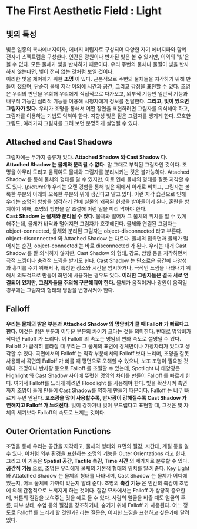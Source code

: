 # The First Aesthetic Field : Light
## 빛의 특성
빛은 일종의 복사에너지이자, 에너지 미립자로 구성되어 다양한 자기 에너지파와 함꼐 전자기 스펙트럼을 구성한다.
인간은 광원이나 반사된 빛은 볼 수 있지만, 이외의 '빛'은 볼 수 없다. 모든 물체가 빛을 반사하기 때문이다. 우리 주변의 물체나 물질이 빛을 반사하지 않는다면, 빛이 전혀 없는 것처럼 보일 것이다.    
이러한 빛을 제어하기 위한 __조명__ 이 있다. 근본적으로 주변의 물체들을 지각하기 위해 만들어 졌으며, 단순히 물체 지각 이외에 시간과 공간, 그리고 감정을 표현할 수 있다.
조명은 우리의 판단을 우회해 우리에게 직접적으로 다가오고, 외부적 기능인 일반적 기능과 내부적 기능인 심리적 기능을 이용해 시청자에게 정보를 전달한다.
__그리고, 빛이 있으면 그림자가 있다.__ 우리가 조명을 통해서 어떤 장면을 표현하려면 그림자를 의식해야 하고, 그림자를 이용하는 기법도 익혀야 한다.
지향성 빛은 짙은 그림자를 생기게 한다. 모호한 그림도, 여러가지 그림자를 그려 보면 분명하게 설명될 수 있다. 

## Attached and Cast Shadows
그림자에는 두가지 종류가 있다. __Attached Shadow 와 Cast Shadow 다.__
__Attached Shadow 는 물체와 분리될 수 없다.__ 말 그대로 부착된 그림자인 것이다. 조명을 아무리 도리고 움직여도 물체와 그림자를 분리시키는 것은 불가능하다.
Attached Shadow 를 통해 물체의 형태를 알 수 있지만, 이로 인해 물체의 형태를 잘못 지각할 수도 있다. (_picture01_)
우리는 오랜 경험을 통해 빛은 위에서 아래로 비치고, 그림자는 볼록한 부분의 아래와 오목한 부분의 위에 생긴다고 알고 있다.
이런 지각 습관으로 인해 우리는 조명의 방향을 생각하기 전에 실물의 왜곡된 현상을 받아들이게 된다. 혼란을 방지하기 위해, 조명의 방향을 잘 조절해 이런 일을 미리 막아야 한다.   
__Cast Shadow 는 물체와 분리될 수 있다.__ 물체와 떨어져 그 물체의 위치를 알 수 있게 해주는데, 물체가 바닥과 멀어지면 그림자가 흐릿해진다.
물체와 연결된 그림자는 object-connected, 물체와 분리된 그림자는 object-disconnected 라고 부른다.
object-disconnected 와 Attached Shadow 는 다르다. 물체의 접촉면과 물체가 떨어지는 순간, object-connected 는 바로 disconnected 가 된다.
우리는 대개 Cast Shadow 를 잘 의식하지 않지만, Cast Shadow 의 형태, 강도, 방향 등을 지각하면서 극적 느낌이나 충격적 느낌을 받기도 한다.
Cast Shadow 는 단조로운 공간에 다양성과 흥미를 주기 위해서나, 특정한 장소와 시간을 암시하거나, 극적인 느낌을 나타내기 위해서 의도적으로 만들어 화면에 사용하는 경우도 있다.
__이러한 그림자들은 결국 서로 연결되어 있지만, 그림자들을 주의해 구분해줘야 한다.__ 물체가 움직이거나 광원이 움직일 경우에는 그림자의 형태와 명암을 변형시켜야 한다.

## Falloff
__우리는 물체의 밝은 부분과 Attached Shadow 의 명암비가 클 때 Falloff 가 빠르다고 한다.__ 이것은 밝은 부분과 어두운 부분의 차이가 크다는 것을 의미한다. 반대로 명암비가 작다면 Falloff 가 느리다.
이 Falloff 의 속도는 명암의 변화 속도로 설명될 수 있다. Falloff 가 급격히 빨라질 때 우리는 그 물체의 표면에 경계면이나 가장자리가 있다고 생각할 수 있다. 
곡면에서의 Falloff 는 직각 부분에서의 Falloff 보다 느리며, 조명을 잘못 사용해서 곡면의 Falloff 가 빠를 때 평면으로 오해할 수 있으니, 보조 조명이 필요할 것이다.
조명이나 반사팡 등으로 Falloff 를 조절할 수 있는데, Spotlight 나 태양광은 Highlight 와 Cast Shadow 사이에 뚜렷한 명암의 차이를 만들어 Falloff 를 빠르게 한다.
여기서 Falloff를 느리게 하려면 Floodlight 를 사용해야 한다. 빛을 확산시켜 측면까지 조명이 들게 만들어 Cast Shadow를 약하게 만들기 때문이다.
Falloff 는 너무 빠르게 두면 안된다. __보조광을 많이 사용할수록, 반사광이 강해질수록 Cast Shadow 가 연해지고 Falloff 가 느려진다.__
빛이 강하거나 빛이 부드럽다고 표현할 때, 그것은 빛 자체의 세기보다 Falloff의 속도로 느끼는 것이다.

## Outer Orientation Functions
조명을 통해 우리는 공간을 지각하고, 물체의 형태와 표면의 질감, 시간대, 계절 등을 알 수 있다. 이처럼 외부 환경을 표현하는 조명의 기능을 Outer Orientations 라고 한다.
그리고 이 기능은 __Spatial 공간, Tactile 촉감, Time 시간__ 의 세가지로 분류할 수 있다.   
__공간적 기능__ 으로, 조명은 우리에게 물체의 기본적 형태와 위치를 알려 준다. 
Key Light 와 Attatched Shadow 는 물체의 형태를 나타내며, Cast Shadow 는 물체가 어디에 있는지, 어느 물체에 가까이 있는지 알려 준다.
조명의 __촉감 기능__ 은 인간의 촉감이 조명에 의해 간접적으로 느껴지게 하는 것이다. 질감 묘사에서는 Falloff 가 상당히 중요한데, 커튼의 질감을 보여주는 것을 예로 들 수 있다.
사람의 얼굴을 비출 때도 얼굴의 주름, 피부 상태, 수염 등의 질감을 강조하거나, 숨기기 위해 Falloff 가 사용된다. 
어느 정도로 Falloff 를 느리게 할 것인가? 라는 질문은, 어떠한 느낌을 표현하고 싶은가에 달려 있다. 
